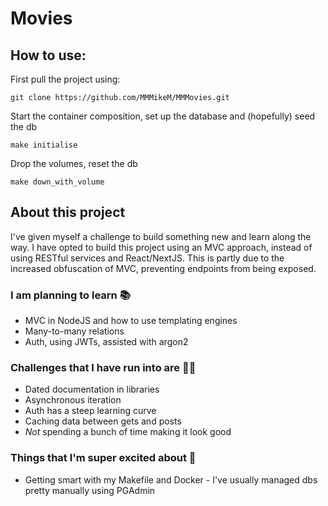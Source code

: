 # Movies

## How to use:

First pull the project using:

`git clone https://github.com/MMMikeM/MMMovies.git`

Start the container composition, set up the database and (hopefully) seed the db

`make initialise`

Drop the volumes, reset the db

`make down_with_volume`

## About this project

I've given myself a challenge to build something new and learn along the way. I have opted to build this project using an MVC approach, instead of using RESTful services and React/NextJS. This is partly due to the increased obfuscation of MVC, preventing endpoints from being exposed.

### I am planning to learn 📚

- MVC in NodeJS and how to use templating engines
- Many-to-many relations
- Auth, using JWTs, assisted with argon2

### Challenges that I have run into are 💪🏻

- Dated documentation in libraries
- Asynchronous iteration
- Auth has a steep learning curve
- Caching data between gets and posts
- _Not_ spending a bunch of time making it look good

### Things that I'm super excited about 🍾

- Getting smart with my Makefile and Docker - I've usually managed dbs pretty manually using PGAdmin

